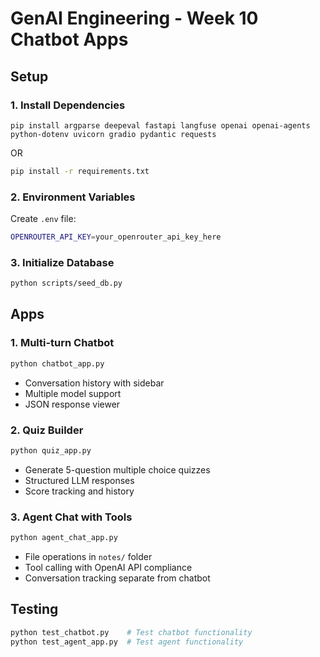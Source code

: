 # GenAI Engineering - Week 10 Chatbot Apps

## Setup

### 1. Install Dependencies
`pip install argparse deepeval fastapi langfuse openai openai-agents python-dotenv uvicorn gradio pydantic requests`

OR

```bash
pip install -r requirements.txt
```

### 2. Environment Variables
Create `.env` file:
```bash
OPENROUTER_API_KEY=your_openrouter_api_key_here
```

### 3. Initialize Database
```bash
python scripts/seed_db.py
```

## Apps

### 1. Multi-turn Chatbot
```bash
python chatbot_app.py
```
- Conversation history with sidebar
- Multiple model support
- JSON response viewer

### 2. Quiz Builder
```bash
python quiz_app.py
```
- Generate 5-question multiple choice quizzes
- Structured LLM responses
- Score tracking and history

### 3. Agent Chat with Tools
```bash
python agent_chat_app.py
```
- File operations in `notes/` folder
- Tool calling with OpenAI API compliance
- Conversation tracking separate from chatbot

## Testing
```bash
python test_chatbot.py    # Test chatbot functionality
python test_agent_app.py  # Test agent functionality
```